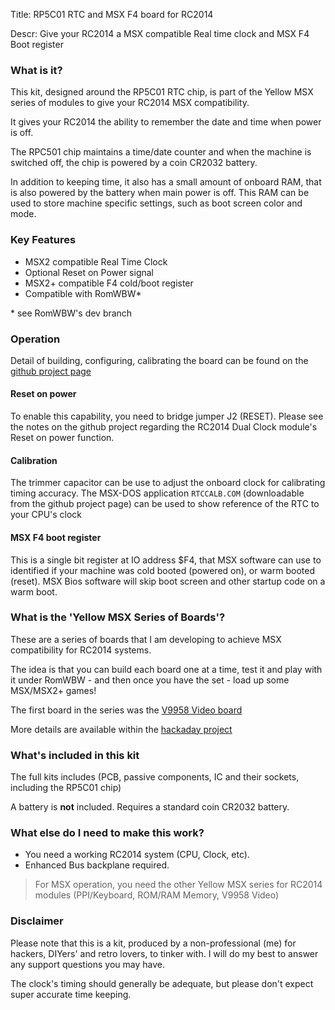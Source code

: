 Title: RP5C01 RTC and MSX F4 board for RC2014

Descr: Give your RC2014 a MSX compatible Real time clock and MSX F4 Boot register

### What is it?

This kit, designed around the RP5C01 RTC chip, is part of the Yellow MSX series of modules to give your RC2014 MSX compatibility.

It gives your RC2014 the ability to remember the date and time when power is off.

The RPC501 chip maintains a time/date counter and when the machine is switched off, the chip is powered by a coin CR2032 battery.

In addition to keeping time, it also has a small amount of onboard RAM, that is also powered by the battery when main power is off.  This RAM can be used to store machine specific settings, such as boot screen color and mode.

### Key Features

* MSX2 compatible Real Time Clock
* Optional Reset on Power signal
* MSX2+ compatible F4 cold/boot register
* Compatible with RomWBW*

\* see RomWBW's dev branch

### Operation

Detail of building, configuring, calibrating the board can be found on the [github project page](https://github.com/vipoo/yellow-msx-series-for-rc2014/blob/main/rtc/README.md)

#### Reset on power

To enable this capability, you need to bridge jumper J2 (RESET).  Please see the notes on the github project regarding the RC2014 Dual Clock module's Reset on power function.

#### Calibration

The trimmer capacitor can be use to adjust the onboard clock for calibrating timing accuracy.  The MSX-DOS application `RTCCALB.COM` (downloadable from the github project page) can be used to show reference of the RTC to your CPU's clock

#### MSX F4 boot register

This is a single bit register at IO address $F4, that MSX software can use to identified if your machine was cold booted (powered on), or warm booted (reset).  MSX Bios software will skip boot screen and other startup code on a warm boot.

### What is the 'Yellow MSX Series of Boards'?

These are a series of boards that I am developing to achieve MSX compatibility for RC2014 systems.

The idea is that you can build each board one at a time, test it and play with it under RomWBW - and then once you have the set - load up some MSX/MSX2+ games!

The first board in the series was the [V9958 Video board](https://www.tindie.com/products/dinotron/v9958-msx-video-advanced-module-for-rc2014)

More details are available within the [hackaday project](https://hackaday.io/project/175574-msx-compatible-boards-for-rc2014)




### What's included in this kit

The full kits includes (PCB, passive components, IC and their sockets, including the RP5C01 chip)

A battery is **not** included.  Requires a standard coin CR2032 battery.

### What else do I need to make this work?

* You need a working RC2014 system (CPU, Clock, etc).
* Enhanced Bus backplane required.

> For MSX operation, you need the other Yellow MSX series for RC2014 modules (PPI/Keyboard, ROM/RAM Memory, V9958 Video)

### Disclaimer

Please note that this is a kit, produced by a non-professional (me) for hackers, DIYers' and retro lovers, to tinker with.  I will do my best to answer any support questions you may have.

The clock's timing should generally be adequate, but please don't expect super accurate time keeping.
